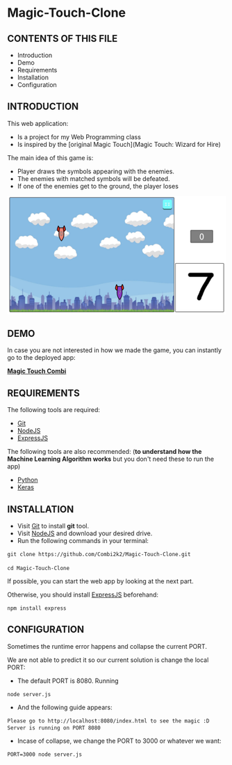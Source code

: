 # Magic-Touch-Clone

CONTENTS OF THIS FILE
---------------------
 * Introduction
 * Demo
 * Requirements
 * Installation
 * Configuration

INTRODUCTION
------------

This web application:
- Is a project for my Web Programming class
- Is inspired by the [original Magic Touch](Magic Touch: Wizard for Hire)

The main idea of this game is:
- Player draws the symbols appearing with the enemies.
- The enemies with matched symbols will be defeated.
- If one of the enemies get to the ground, the player loses

<img src = "demo.jpg">

DEMO
----
In case you are not interested in how we made the game, you can instantly go to the deployed app:

**[Magic Touch Combi](https://magic-touch-clone.herokuapp.com/)**

REQUIREMENTS
------------

The following tools are required:
* [Git](https://git-scm.com/)
* [NodeJS](https://nodejs.org/en/)
* [ExpressJS](https://expressjs.com/)

The following tools are also recommended: (**to understand how the Machine Learning Algorithm works** but you don't need these to run the app)
* [Python](https://www.python.org/)
* [Keras](https://keras.io/)

INSTALLATION
------------
- Visit [Git](https://git-scm.com/) to install **git** tool.
- Visit [NodeJS](https://nodejs.org/en/) and download your desired drive.
- Run the following commands in your terminal:

```
git clone https://github.com/Combi2k2/Magic-Touch-Clone.git

cd Magic-Touch-Clone
```

If possible, you can start the web app by looking at the next part.

Otherwise, you should install [ExpressJS](https://expressjs.com/) beforehand:
```
npm install express
```

CONFIGURATION
-------------

Sometimes the runtime error happens and collapse the current PORT.

We are not able to predict it so our current solution is change the local PORT:

- The default PORT is 8080. Running
```
node server.js
```
- And the following guide appears:
```
Please go to http://localhost:8080/index.html to see the magic :D
Server is running on PORT 8080
```

- Incase of collapse, we change the PORT to 3000 or whatever we want:

```
PORT=3000 node server.js
```

